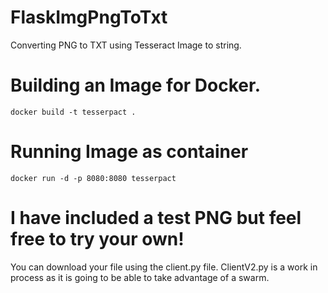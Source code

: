 # FlaskImgPngToTxt
Converting PNG to TXT using Tesseract Image to string.

# Building an Image for Docker. 

    docker build -t tesserpact .
    
# Running Image as container

    docker run -d -p 8080:8080 tesserpact
  
# I have included a test PNG but feel free to try your own!

You can download your file using the client.py file. 
ClientV2.py is a work in process as it is going to be able to take advantage of a swarm.
